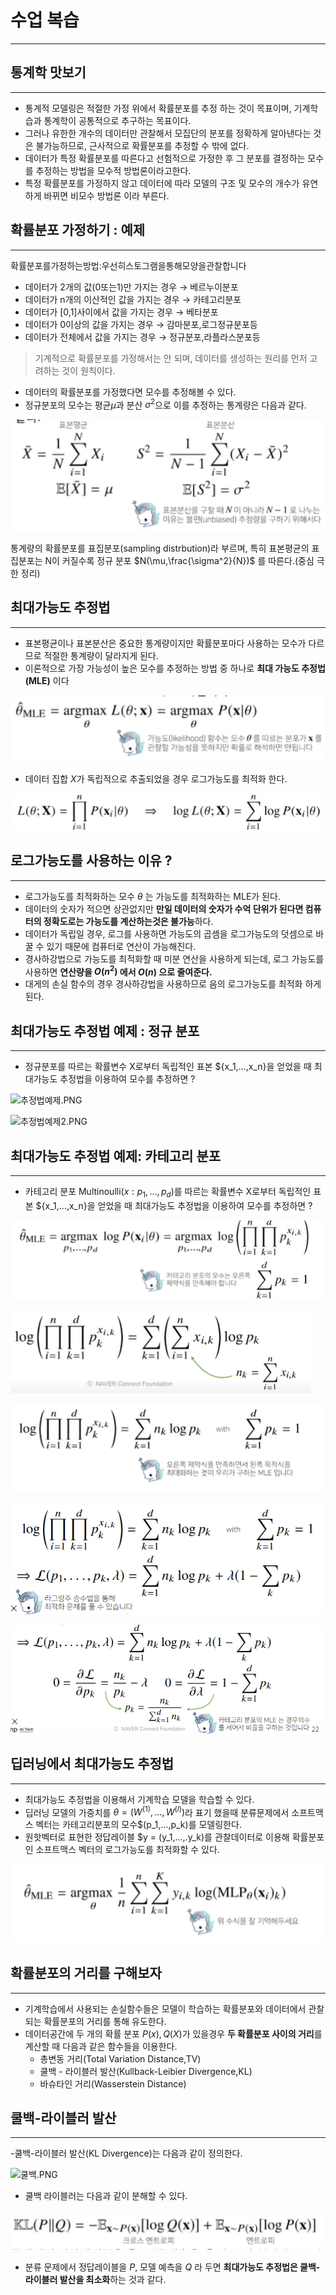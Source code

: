 
# 수업 복습
---

## 통계학 맛보기
---

- 통계적 모델링은 적절한 가정 위에서 확률분포를 추정 하는 것이 목표이며, 기계학습과 통계학이 공통적으로 추구하는 목표이다.
- 그러나 유한한 개수의 데이터만 관찰해서 모집단의 분포를 정확하게 알아낸다는 것은 불가능하므로, 근사적으로 확률분포를 추정할 수 밖에 없다.
- 데이터가 특정 확률분포를 따른다고 선험적으로 가정한 후 그 분포를 결정하는 모수를 추정하는 방법을 모수적 방법론이라고한다.
- 특정 확률분포를 가정하지 않고 데이터에 따라 모델의 구조 및 모수의 개수가 유연하게 바뀌면 비모수 방법론 이라 부른다.

## 확률분포 가정하기 : 예제
---
확률분포를가정하는방법:우선히스토그램을통해모양을관찰합니다
- 데이터가 2개의 값(0또는1)만 가지는 경우 → 베르누이분포
- 데이터가 n개의 이산적인 값을 가지는 경우 → 카테고리분포
- 데이터가 [0,1]사이에서 값을 가지는 경우 → 베타분포
- 데이터가 0이상의 값을 가지는 경우 → 감마분포,로그정규분포등
- 데이터가 전체에서 값을 가지는 경우 → 정규분포,라플라스분포등
> 기계적으로 확률분포를 가정해서는 안 되며, 데이터를 생성하는 원리를 먼저 고려하는 것이 원칙이다.


- 데이터의 확률분포를 가정했다면 모수를 추정해볼 수 있다.
- 정규분포의 모수는 평균$\mu$과 분산 $\sigma^2$으로 이를 추정하는 통계량은 다음과 같다.


![확률분포.png](image/확률분포.png)

통계량의 확률분포를 표집분포(sampling distrbution)라 부르며, 특히 표본평균의 표집분포는 N이 커질수록 정규 분포 $N(\mu,\frac{\sigma^2}{N})$ 를 따른다.(중심 극한 정리)

## 최대가능도 추정법
---
- 표본평균이나 표본분산은 중요한 통계량이지만 확률분포마다 사용하는 모수가 다르므로 적절한 통계량이 달라지게 된다.
- 이론적으로 가장 가능성이 높은 모수를 추정하는 방법 중 하나로 **최대 가능도 추정법(MLE)** 이다

![최대가능도.PNG](image/최대가능도.PNG)

- 데이터 집합 $X$가 독립적으로 추출되었을 경우 로그가능도를 최적화 한다.

![로그가능도.PNG](image/로그가능도.PNG)

## 로그가능도를 사용하는 이유 ?
---
- 로그가능도를 최적화하는 모수 $\theta$ 는 가능도를 최적화하는 MLE가 된다.
- 데이터의 숫자가 적으면 상관없지만 **만일 데이터의 숫자가 수억 단위가 된다면 컴퓨터의 정확도로는 가능도를 계산하는것은 불가능**하다.
- 데이터가 독립일 경우, 로그를 사용하면 가능도의 곱셈을 로그가능도의 덧셈으로 바꿀 수 있기 때문에 컴퓨터로 연산이 가능해진다.
- 경사하강법으로 가능도를 최적화할 때 미분 연산을 사용하게 되는데, 로그 가능도를 사용하면 **연산량을 $O(n^2)$ 에서 $O(n)$ 으로 줄여준다.**
- 대게의 손실 함수의 경우 경사하강법을 사용하므로 음의 로그가능도를 최적화 하게 된다.

## 최대가능도 추정법 예제 : 정규 분포
---
- 정규분포를 따르는 확률변수 X로부터 독립적인 표본 ${x_1,...,x_n}을 얻었을 때 최대가능도 추정법을 이용하여 모수를 추정하면 ?


![추정법예제.PNG](추정법예제.PNG)

![추정법예제2.PNG](추정법예제2.PNG)

## 최대가능도 추정법 예제: 카테고리 분포
---
- 카테고리 분포 Multinoulli($x:p_1,...,p_d$)를 따르는 확률변수 X로부터 독립적인 표본 ${x_1,...,x_n}을 얻었을 때 최대가능도 추정법을 이용하여 모수를 추정하면 ?




![카테고리분포.PNG](image/카테고리분포.PNG)


![카테고리분포2.PNG](image/카테고리분포2.PNG)


![카테고리분포3.PNG](image/카테고리분포3.PNG)




![카테고리분포4.PNG](image/카테고리분포4.PNG)





![카테고리분포5.PNG](image/카테고리분포5.PNG)


## 딥러닝에서 최대가능도 추정법
---
- 최대가능도 추정법을 이용해서 기계학습 모델을 학습할 수 있다.
- 딥러닝 모델의 가중치를 $\theta = (W^{(1)},...,W^{(l)})$라 표기 했을때 분류문제에서 소프트맥스 벡터는 카테고리분포의 모수$(p_1,...,p_k)를 모델링한다.
- 원핫벡터로 표현한 정답레이블 $y = (y_1,...,.y_k)를 관찰데이터로 이용해 확률분포인 소프트맥스 벡터의 로그가능도를 최적화할 수 있다.

![딥러닝최대가능도.PNG](image/딥러닝최대가능도.PNG)

## 확률분포의 거리를 구해보자
---
- 기계학습에서 사용되는 손실함수들은 모델이 학습하는 확률분포와 데이터에서 관찰되는 확률분포의 거리를 통해 유도한다.
- 데이터공간에 두 개의 확률 분포 $P(x),Q(X)$가 있을경우 **두 확률분포 사이의 거리**를 계산할 때 다음과 같은 함수들을 이용한다.
    - 총변동 거리(Total Variation Distance,TV)
    - 쿨백 - 라이블러 발산(Kullback-Leibier Divergence,KL)
    - 바슈타인 거리(Wasserstein Distance)

## 쿨백-라이블러 발산
---
-쿨백-라이블러 발산(KL Divergence)는 다음과 같이 정의한다. 

![쿨백.PNG](image/쿨백.PNG)

- 쿨백 라이블러는 다음과 같이 분해할 수 있다.


![쿨백2.PNG](image/쿨백2.PNG)

- 분류 문제에서 정답레이블을 $P$, 모델 예측을 $Q$ 라 두면 **최대가능도 추정법은 쿨백-라이블러 발산을 최소화**하는 것과 같다.


